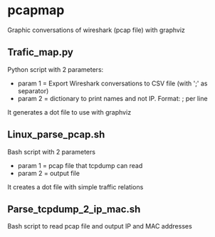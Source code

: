 # pcapmap
Graphic conversations of wireshark (pcap file) with graphviz

## Trafic_map.py
Python script with 2 parameters:
 - param 1 = Export Wireshark conversations to CSV file (with ';' as separator)
 - param 2 = dictionary to print names and not IP. Format: <Name>;<IP> per line

It generates a dot file to use with graphviz

## Linux_parse_pcap.sh
Bash script with 2 parameters
 - param 1 = pcap file that tcpdump can read
 - param 2 = output file
 
It creates a dot file with simple traffic relations

## Parse_tcpdump_2_ip_mac.sh
Bash script to read pcap file and output IP and MAC addresses
